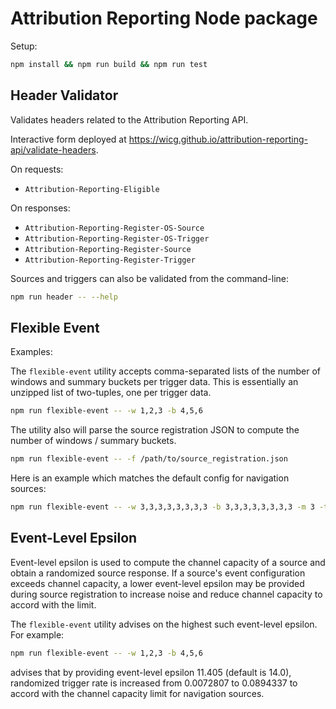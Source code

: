 # Attribution Reporting Node package

Setup:

```sh
npm install && npm run build && npm run test
```

## Header Validator

Validates headers related to the Attribution Reporting API.

Interactive form deployed at
https://wicg.github.io/attribution-reporting-api/validate-headers.

On requests:

- `Attribution-Reporting-Eligible`

On responses:

- `Attribution-Reporting-Register-OS-Source`
- `Attribution-Reporting-Register-OS-Trigger`
- `Attribution-Reporting-Register-Source`
- `Attribution-Reporting-Register-Trigger`

Sources and triggers can also be validated from the command-line:

```sh
npm run header -- --help
```

## Flexible Event

Examples:

The `flexible-event` utility accepts comma-separated lists of the
number of windows and summary buckets per trigger data. This is
essentially an unzipped list of two-tuples, one per trigger data.

```sh
npm run flexible-event -- -w 1,2,3 -b 4,5,6
```

The utility also will parse the source registration
JSON to compute the number of windows / summary buckets.

```sh
npm run flexible-event -- -f /path/to/source_registration.json
```

Here is an example which matches the default config for navigation sources:

```sh
npm run flexible-event -- -w 3,3,3,3,3,3,3,3 -b 3,3,3,3,3,3,3,3 -m 3 -t navigation
```

## Event-Level Epsilon

Event-level epsilon is used to compute the channel capacity of a
source and obtain a randomized source response. If a source's event
configuration exceeds channel capacity, a lower event-level epsilon
may be provided during source registration to increase noise and
reduce channel capacity to accord with the limit.

The `flexible-event` utility advises on the highest such event-level
epsilon. For example:

```sh
npm run flexible-event -- -w 1,2,3 -b 4,5,6
```
advises that by providing event-level epsilon 11.405 (default is 14.0),
randomized trigger rate is increased from 0.0072807 to 0.0894337 to
accord with the channel capacity limit for navigation sources.
